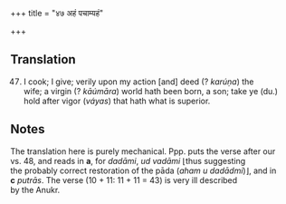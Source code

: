+++
title = "४७ अहं पचाम्यहं"

+++
## Translation
47. I cook; I give; verily upon my action \[and\] deed (? *karúṇa*) the  
wife; a virgin (? *kāúmāra*) world hath been born, a son; take ye (du.)  
hold after vigor (*váyas*) that hath what is superior.

## Notes
The translation here is purely mechanical. Ppp. puts the verse after our  
vs. 48, and reads in **a**, for *dadāmi*, *ud vadāmi* ⌊thus suggesting  
the probably correct restoration of the pāda (*aham u dadādmi*)⌋, and in  
**c** *putrās*. The verse (10 + 11: 11 + 11 = 43) is very ill described  
by the Anukr.
